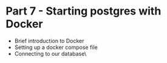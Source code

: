 # Part 7 - Starting postgres with Docker

- Brief introduction to Docker
- Setting up a docker compose file
- Connecting to our database\